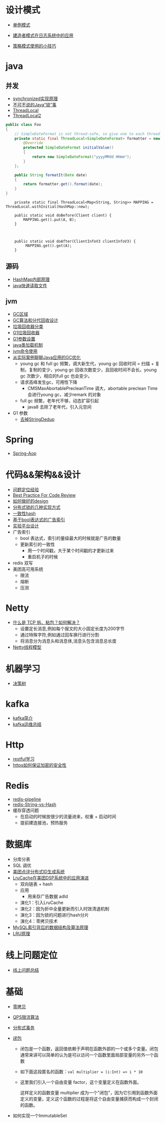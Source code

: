 # 设计模式

* [单例模式](./单例模式.md)


* [建造者模式在日志系统中的应用](./建造者模式在日志系统中的运用.md)
* [策略模式使用的小技巧](策略模式使用的小技巧.md)

# java

## 并发

* [synchronized实现原理](https://blog.csdn.net/javazejian/article/details/72828483)
* [不可不说的Java“锁”事](https://zhuanlan.zhihu.com/p/50098743)
* [ThreadLocal](https://www.zhihu.com/question/23089780/answer/62097840)
* [ThreadLocal2](http://www.jasongj.com/java/threadlocal/)

```java
public class Foo
{
    // SimpleDateFormat is not thread-safe, so give one to each thread
    private static final ThreadLocal<SimpleDateFormat> formatter = new ThreadLocal<SimpleDateFormat>(){
        @Override
        protected SimpleDateFormat initialValue()
        {
            return new SimpleDateFormat("yyyyMMdd HHmm");
        }
    };

    public String formatIt(Date date)
    {
        return formatter.get().format(date);
    }
}
```

```
    private static final ThreadLocal<Map<String, String>> MAPPING = ThreadLocal.withInitial(HashMap::new);

    public static void doBefore(Client client) {
        MAPPING.get().put(A, B);
    }



    public static void doAfter(ClientInfoV3 clientInfoV3) {
         MAPPING.get().get(A);
    }
```





## 源码

* [HashMap内部原理](HashMap内部原理.md)
* [java快速读取文件](java快速读取文件.md)

## jvm

* [GC区域](./GC区域.md)
* [GC算法和分代回收设计](./GC算法和分代回收设计.md)
* [垃圾回收器分类](垃圾回收器分类.md)
* [G1垃圾回收器](G1垃圾回收器.md)
* [G1参数设置](G1参数设置.md)
* [java类加载机制](java类加载机制.md)
* [jvm命令使用](jvm命令使用.md)
* [从实际案例聊聊Java应用的GC优化](https://tech.meituan.com/jvm_optimize.html)
  * young gc 和 full gc 频繁，调大新生代，young gc 回收时间 = 扫描 + 复制，复制的变少，young gc 回收次数变少，且回收时间不会长。young gc 次数少，相应的full gc 也会变少。
  * 请求高峰发生gc，可用性下降
    * CMSMaxAbortablePrecleanTime 调大，abortable preclean Time 会进行young gc，减少remark 的对象
  * full gc 频繁，老年代不够，动态扩容引起
    * java8 去除了老年代，引入元空间
* G1 参数  
  * [去掉StringDedup](https://stackoverflow.com/questions/42080648/why-when-you-would-not-want-to-have-java-8-usestringdeduplication-enabled-in-jvm)

# Spring

* [Spring-Aop](Spring-Aop.md)

# 代码&&架构&&设计

* [问题定位经验](问题定位经验.md)
* [Best Practice For Code Review](best-practice-for-code-review.md)
* [如何做好的design](如何做好的design.md)
* [分布式锁的几种实现方式](分布式锁的几种实现方式.md)
* [一致性hash](一致性hash.md)
* [基于bool表达式的广告索引](基于bool表达式的广告索引.md)
* [实验平台设计](http://ningg.top/experiment-series-flow-router/)
* 广告索引
  * bool 表达式，索引的量级最大的时候就是广告的数量
  * 更新索引的一致性
    * 用一个时间戳，大于某个时间戳的才更新过来
    * 重启机子的时候
* redis 双写
* 美团高可用系统
  * 限流
  * 熔断
  * 压测

# Netty

* [什么是 TCP 拆、粘包？如何解决？](https://juejin.im/post/5b67902f6fb9a04fc67c1a24)
  * 设置定长消息,例如每个报文的大小固定长度为200字节
  * 通过特殊字符,例如通过回车换行进行分割
  * 将消息分为消息头和消息体,消息头包含消息总长度
* [Netty线程模型](https://crossoverjie.top/2018/07/04/netty/Netty(2)Thread-model/)

# 机器学习

* [决策树](决策树.md)

# kafka

* [kafka简介](kafka简介.md)
* [kafka运维总结](kafka运维总结.md)


# Http

* [restful学习](restful学习.md)
* [https如何保证加密的安全性](https://www.jianshu.com/p/b894a7e1c779)

# Redis

* [redis-pipeline](redis-pipeline.md)
* [redis-String-vs-Hash](redis-String-vs-Hash.md)
* 缓存穿透问题
  * 在启动的时候放很少的流量进来，权重 + 启动时间
  * 提前建连接池，预热服务

# 数据库

* 分库分表
* SQL 调优
* [美团点评分布式ID生成系统](https://tech.meituan.com/MT_Leaf.html)
* [LruCache在美团DSP系统中的应用演进](https://tech.meituan.com/lrucache_practice_dsp.html)
  * 双向链表 + hash
  * 应用
    * 用来存广告数据 adId
  * 演化1：引入LruCache
  * 演化2：因为折中全量更新而引入时效清退机制
  * 演化3：因为锁的问题进行hash分片
  * 演化4：零拷贝技术
* [MySQL索引背后的数据结构及算法原理](http://blog.codinglabs.org/articles/theory-of-mysql-index.html)
* [LRU原理](https://zhuanlan.zhihu.com/p/34133067)

# 线上问题定位

* [线上问题总结](线上问题总结.md)

# 基础

* [零拷贝](https://blog.csdn.net/u013096088/article/details/79122671)

* [QPS限流算法](https://blog.csdn.net/tianyaleixiaowu/article/details/74942405)

* [分布式事务](分布式事务.md)

* [闭包](http://www.runoob.com/scala/scala-closures.html)

  * 闭包是一个函数，返回值依赖于声明在函数外部的一个或多个变量。闭包通常来讲可以简单的认为是可以访问一个函数里面局部变量的另外一个函数

  * 如下面这段匿名的函数：`val multiplier = (i:Int) => i * 10  `

  * 这里我们引入一个自由变量 factor，这个变量定义在函数外面。

    这样定义的函数变量 multiplier 成为一个"闭包"，因为它引用到函数外面定义的变量，定义这个函数的过程是将这个自由变量捕获而构成一个封闭的函数。

* 如何实现一个ImmutableSet
